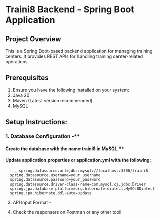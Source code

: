 # Traini8 Backend - Spring Boot Application

## Project Overview
This is a Spring Boot-based backend application for managing training centers. It provides REST APIs for handling training center-related operations.

## Prerequisites
1. Ensure you have the following installed on your system:
2. Java 20
3. Maven (Latest version recommended)
4. MySQL

## Setup Instructions:
### 1. Database Configuration -**
#### Create the database with the name traini8 in MySQL.**
#### Update application.properties or application.yml with the following:
        _ spring.datasource.url=jdbc:mysql://localhost:3306/traini8
      spring.datasource.username=your_username
      spring.datasource.password=your_password
      spring.datasource.driver-class-name=com.mysql.cj.jdbc.Driver
      spring.jpa.database-platform=org.hibernate.dialect.MySQL8Dialect
      spring.jpa.hibernate.ddl-auto=update

3. API Input Format -
   

5. Check the responsers on Postman or any other tool


